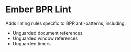 # Ember BPR Lint

Adds linting rules specific to BPR anti-patterns, including:

- Unguarded document references
- Unguarded window references
- Unguarded timers
